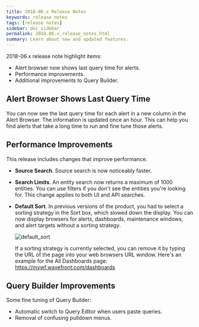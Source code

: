 ```yaml
---
title: 2018-06.x Release Notes
keywords: release notes
tags: [release notes]
sidebar: doc_sidebar
permalink: 2018.06.x_release_notes.html
summary: Learn about new and updated features.
---
```


2018-06.x release note highlight items:
- Alert browser now shows last query time for alerts.
- Performance improvements.
- Additional improvements to Query Builder.

## Alert Browser Shows Last Query Time

You can now see the last query time for each alert in a new column in the Alert Browser. The information is updated once an hour. This can help you find alerts that take a long time to run and fine tune those alerts.

## Performance Improvements

This release includes changes that improve performance.
- **Source Search**. Source search is now noticeably faster.
- **Search Limits**. An entity search now returns a maximum of 1000 entities. You can use filters if you don't see the entities you're looking for. This change applies to both UI and API searches.
- **Default Sort**. In previous versions of the product, you had to select a sorting strategy in the Sort box, which slowed down the display. You can now display browsers for alerts, dashboards, maintenance windows, and alert targets without a sorting strategy.

   ![default_sort](images/sort_box.png)

   If a sorting strategy is currently selected, you can remove it by typing the URL of the page into your web browsers URL window. Here's an example for the All Dashboards page: https://mywf.wavefront.com/dashboards

## Query Builder Improvements

Some fine tuning of Query Builder:
- Automatic switch to Query Editor when users paste queries.
- Removal of confusing pulldown menus.
